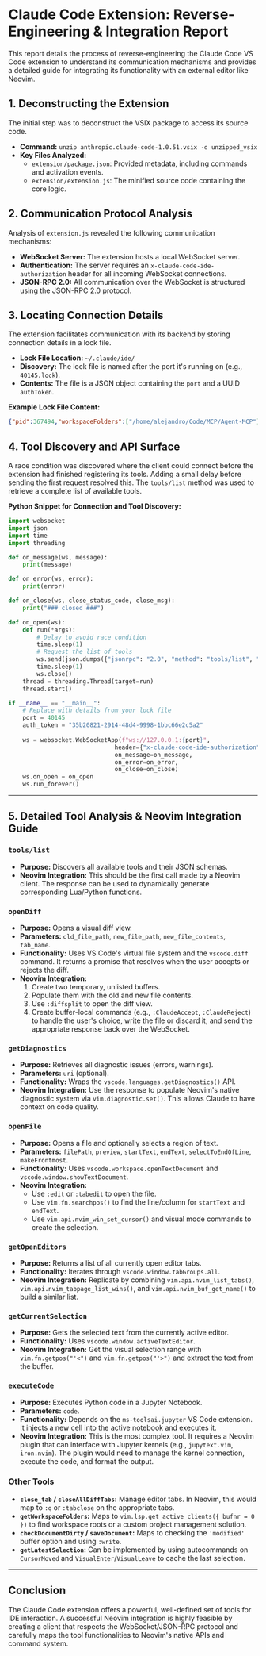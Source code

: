 
# Claude Code Extension: Reverse-Engineering & Integration Report

This report details the process of reverse-engineering the Claude Code VS Code extension to understand its communication mechanisms and provides a detailed guide for integrating its functionality with an external editor like Neovim.

## 1. Deconstructing the Extension

The initial step was to deconstruct the VSIX package to access its source code.

- **Command:** `unzip anthropic.claude-code-1.0.51.vsix -d unzipped_vsix`
- **Key Files Analyzed:**
    - `extension/package.json`: Provided metadata, including commands and activation events.
    - `extension/extension.js`: The minified source code containing the core logic.

## 2. Communication Protocol Analysis

Analysis of `extension.js` revealed the following communication mechanisms:

- **WebSocket Server:** The extension hosts a local WebSocket server.
- **Authentication:** The server requires an `x-claude-code-ide-authorization` header for all incoming WebSocket connections.
- **JSON-RPC 2.0:** All communication over the WebSocket is structured using the JSON-RPC 2.0 protocol.

## 3. Locating Connection Details

The extension facilitates communication with its backend by storing connection details in a lock file.

- **Lock File Location:** `~/.claude/ide/`
- **Discovery:** The lock file is named after the port it's running on (e.g., `40145.lock`).
- **Contents:** The file is a JSON object containing the `port` and a UUID `authToken`.

**Example Lock File Content:**
```json
{"pid":367494,"workspaceFolders":["/home/alejandro/Code/MCP/Agent-MCP"],"ideName":"Visual Studio Code","transport":"ws","runningInWindows":false,"authToken":"35b20821-2914-48d4-9998-1bbc66e2c5a2"}
```

## 4. Tool Discovery and API Surface

A race condition was discovered where the client could connect before the extension had finished registering its tools. Adding a small delay before sending the first request resolved this. The `tools/list` method was used to retrieve a complete list of available tools.

**Python Snippet for Connection and Tool Discovery:**
```python
import websocket
import json
import time
import threading

def on_message(ws, message):
    print(message)

def on_error(ws, error):
    print(error)

def on_close(ws, close_status_code, close_msg):
    print("### closed ###")

def on_open(ws):
    def run(*args):
        # Delay to avoid race condition
        time.sleep(1)
        # Request the list of tools
        ws.send(json.dumps({"jsonrpc": "2.0", "method": "tools/list", "id": 1}))
        time.sleep(1)
        ws.close()
    thread = threading.Thread(target=run)
    thread.start()

if __name__ == "__main__":
    # Replace with details from your lock file
    port = 40145
    auth_token = "35b20821-2914-48d4-9998-1bbc66e2c5a2"
    
    ws = websocket.WebSocketApp(f"ws://127.0.0.1:{port}",
                              header={"x-claude-code-ide-authorization": auth_token},
                              on_message=on_message,
                              on_error=on_error,
                              on_close=on_close)
    ws.on_open = on_open
    ws.run_forever()
```

---

## 5. Detailed Tool Analysis & Neovim Integration Guide

### `tools/list`
- **Purpose:** Discovers all available tools and their JSON schemas.
- **Neovim Integration:** This should be the first call made by a Neovim client. The response can be used to dynamically generate corresponding Lua/Python functions.

### `openDiff`
- **Purpose:** Opens a visual diff view.
- **Parameters:** `old_file_path`, `new_file_path`, `new_file_contents`, `tab_name`.
- **Functionality:** Uses VS Code's virtual file system and the `vscode.diff` command. It returns a promise that resolves when the user accepts or rejects the diff.
- **Neovim Integration:**
    1.  Create two temporary, unlisted buffers.
    2.  Populate them with the old and new file contents.
    3.  Use `:diffsplit` to open the diff view.
    4.  Create buffer-local commands (e.g., `:ClaudeAccept`, `:ClaudeReject`) to handle the user's choice, write the file or discard it, and send the appropriate response back over the WebSocket.

### `getDiagnostics`
- **Purpose:** Retrieves all diagnostic issues (errors, warnings).
- **Parameters:** `uri` (optional).
- **Functionality:** Wraps the `vscode.languages.getDiagnostics()` API.
- **Neovim Integration:** Use the response to populate Neovim's native diagnostic system via `vim.diagnostic.set()`. This allows Claude to have context on code quality.

### `openFile`
- **Purpose:** Opens a file and optionally selects a region of text.
- **Parameters:** `filePath`, `preview`, `startText`, `endText`, `selectToEndOfLine`, `makeFrontmost`.
- **Functionality:** Uses `vscode.workspace.openTextDocument` and `vscode.window.showTextDocument`.
- **Neovim Integration:**
    -   Use `:edit` or `:tabedit` to open the file.
    -   Use `vim.fn.searchpos()` to find the line/column for `startText` and `endText`.
    -   Use `vim.api.nvim_win_set_cursor()` and visual mode commands to create the selection.

### `getOpenEditors`
- **Purpose:** Returns a list of all currently open editor tabs.
- **Functionality:** Iterates through `vscode.window.tabGroups.all`.
- **Neovim Integration:** Replicate by combining `vim.api.nvim_list_tabs()`, `vim.api.nvim_tabpage_list_wins()`, and `vim.api.nvim_buf_get_name()` to build a similar list.

### `getCurrentSelection`
- **Purpose:** Gets the selected text from the currently active editor.
- **Functionality:** Uses `vscode.window.activeTextEditor`.
- **Neovim Integration:** Get the visual selection range with `vim.fn.getpos("'<")` and `vim.fn.getpos("'>")` and extract the text from the buffer.

### `executeCode`
- **Purpose:** Executes Python code in a Jupyter Notebook.
- **Parameters:** `code`.
- **Functionality:** Depends on the `ms-toolsai.jupyter` VS Code extension. It injects a new cell into the active notebook and executes it.
- **Neovim Integration:** This is the most complex tool. It requires a Neovim plugin that can interface with Jupyter kernels (e.g., `jupytext.vim`, `iron.nvim`). The plugin would need to manage the kernel connection, execute the code, and format the output.

### Other Tools
- **`close_tab` / `closeAllDiffTabs`:** Manage editor tabs. In Neovim, this would map to `:q` or `:tabclose` on the appropriate tabs.
- **`getWorkspaceFolders`:** Maps to `vim.lsp.get_active_clients({ bufnr = 0 })` to find workspace roots or a custom project management solution.
- **`checkDocumentDirty` / `saveDocument`:** Maps to checking the `'modified'` buffer option and using `:write`.
- **`getLatestSelection`:** Can be implemented by using autocommands on `CursorMoved` and `VisualEnter`/`VisualLeave` to cache the last selection.

---

## Conclusion

The Claude Code extension offers a powerful, well-defined set of tools for IDE interaction. A successful Neovim integration is highly feasible by creating a client that respects the WebSocket/JSON-RPC protocol and carefully maps the tool functionalities to Neovim's native APIs and command system.
